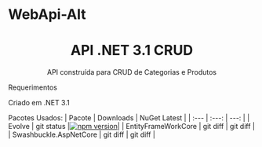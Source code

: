 # WebApi-Alt

<h1 align="center">API .NET 3.1  CRUD </h1>
<p align="center">API construída para CRUD de Categorias e Produtos</p>



Requerimentos

Criado em .NET 3.1 

Pacotes Usados:
| Pacote  | Downloads | NuGet Latest |
| :---         |     :---:      |          ---: |
| Evolve   | git status     |[![npm version](https://img.shields.io/nuget/v/Evolve)](https://www.nuget.org/packages/Evolve)|
| EntityFrameWorkCore     | git diff       | git diff      |
| Swashbuckle.AspNetCore     | git diff       | git diff      |

